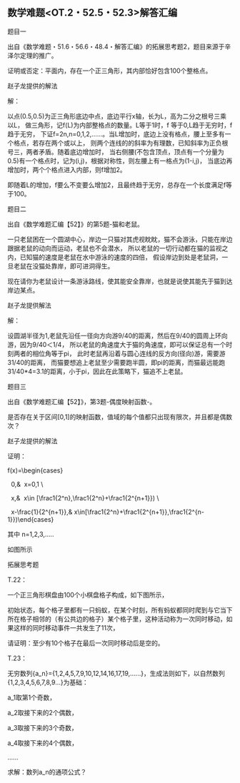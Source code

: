 ## 数学难题<OT.2・52.5・52.3>解答汇编

题目一

出自《数学难题・51.6・56.6・48.4・解答汇编》的拓展思考题2，题目来源于辛泽尔定理的推广。

证明或否定：平面内，存在一个正三角形，其内部恰好包含100个整格点。

赵子龙提供的解法

解：

以点(0.5,0.5)为正三角形底边中点，底边平行x轴，长为L，高为二分之根号三乘以L，
做三角形，记f(L)为内部整格点的数量。L等于1时，f 等于0,L趋于无穷时，f趋于无穷，
下证f=2n,n=0,1,2,……。当L增加时，底边上没有格点，腰上至多有一个格点，若存在两个或以上，
则两个连线的的斜率为有理数，已知斜率为正负根号三，两者矛盾。随着底边增加时，
当右侧腰(不包含顶点，顶点有一个分量为0.5)有一个格点时，记为(i,j)，根据对称性，则左腰上有一格点为(1-i,j)，
当底边再增加时，两个个格点进入内部，则f增加2。

即随着L的增加，f要么不变要么增加2，且最终趋于无穷，总存在一个长度满足f等于100。



题目二

出自《数学难题汇编【52】》的第5题-猫和老鼠。

一只老鼠困在一个圆湖中心，岸边一只猫对其虎视眈眈，猫不会游泳，只能在岸边跟据老鼠的动向而运动，老鼠也不会潜水，
所以老鼠的一切行动都在猫的监视之内，已知猫的速度是老鼠在水中游泳的速度的四倍，
假设岸边到处是老鼠洞，一旦老鼠在没猫处靠岸，即可进洞得生。

现在请你为老鼠设计一条游泳路线，使其能安全靠岸，也就是说使其能先于猫到达岸边某点。

赵子龙提供解法

解：

设圆湖半径为1,老鼠先沿任一径向方向游9/40的距离，然后在9/40的圆周上环向游，因为9/40＜1/4，
所以老鼠的角速度大于猫的角速度，即可以保证总有一个时刻两者的相位角等于pi，
此时老鼠再沿着与圆心连线的反方向(径向)游，需要游31/40的距离，
而猫要想追上老鼠至少需要跑半圆，即pi的距离，而猫最远能跑31/40*4=3.1的距离，小于pi，因此在此策略下，猫追不上老鼠。



题目三

出自《数学难题汇编【52】》，第3题-偶度映射函数-。

是否存在关于区间[0,1]的映射函数，值域的每个值都只出现有限次，并且都是偶数次？

赵子龙提供的解法

证明：

f(x)=\begin{cases}

  0,&  x=0,1 \\

  x,&  x\in [\frac1{2^n},\frac1{2^n}+\frac1{2^{n+1}}) \\

  x-\frac{1}{2^{n+1}},& x\in[\frac1{2^n}+\frac1{2^{n+1}},\frac1{2^{n-1}})\end{cases}

其中 n=1,2,3,.....

如图所示

拓展思考题

T.22：

一个正三角形棋盘由100个小棋盘格子构成，如下图所示，

初始状态，每个格子里都有一只蚂蚁，在某个时刻，所有蚂蚁都同时爬到与它当下所在格子相邻的（有公共边的格子）某个格子里，这种活动称为一次同时移动，如果这样的同时移动事件一共发生了11次，

请证明：至少有10个格子在最后一次同时移动后是空的。

T.23：

无穷数列{a_n}={1,2,4,5,7,9,10,12,14,16,17,19,......}，生成法则如下，以自然数列{1,2,3,4,5,6,7,8,9...}为基础：

a_1取第1个奇数，

a_2取接下来的2个偶数，

a_3取接下来的3个奇数，

a_4取接下来的4个偶数，

......

求解：数列a_n的通项公式？

